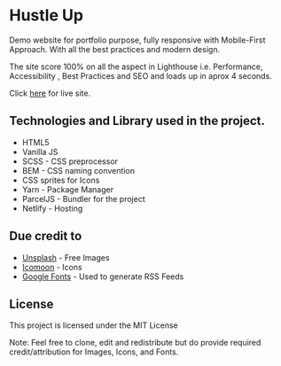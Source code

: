 # Hustle Up

Demo website for portfolio purpose, fully responsive with  Mobile-First Approach. With all the best practices and modern design.

The site score 100% on all the aspect in Lighthouse i.e. Performance, Accessibility , Best Practices and SEO and loads up in aprox 4 seconds.

Click [here]((https://priceless-yalow-cc2ab3.netlify.com/)) for live site.

## Technologies and Library used in the project.

* HTML5
* Vanilla JS
* SCSS - CSS preprocessor
* BEM - CSS naming convention
* CSS sprites for Icons
* Yarn - Package Manager
* ParcelJS - Bundler for the project
* Netlify - Hosting


## Due credit to

* [Unsplash]((https://unsplash.com/)) - Free Images
* [Icomoon]((https://icomoon.io/)) - Icons
* [Google Fonts]((https://fonts.google.com/)) - Used to generate RSS Feeds


## License

This project is licensed under the MIT License


Note: Feel free to clone, edit and redistribute but do provide required credit/attribution for Images, Icons, and Fonts.